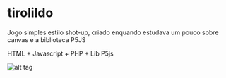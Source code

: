 # tirolildo
Jogo simples estilo shot-up, criado enquando estudava um pouco sobre canvas e a biblioteca P5JS

HTML + Javascript + PHP + Lib P5js


![alt tag](screen.png)
